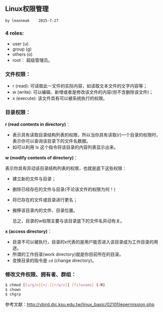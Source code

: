 ## Linux权限管理

    by leannmak    2015-7-27

### 4 roles:

* user (u)
* group (g)
* others (o)
* root： 超级管理员。

### 文件权限：

* r (read): 可读取此一文件的实际内容，如读取文本文件的文字内容等；
* w (write): 可以编辑、新增或者是修改该文件的内容(但不含删除该文件)；
* x (execute): 该文件具有可以被系统执行的权限。

### 目录权限：

**r (read contents in directory)**：

* 表示具有读取目录结构列表的权限，所以当你具有读取(r)一个目录的权限时，表示你可以查询该目录下的文件名数据。
* 如可以利用 ls 这个指令将该目录的内容列表显示出来。

**w (modify contents of directory)**：

表示你具有异动该目录结构列表的权限，也就是底下这些权限：

* 建立新的文件与目录；
* 删除已经存在的文件与目录(不论该文件的权限为何！)
* 将已存在的文件或目录进行更名；
* 搬移该目录内的文件、目录位置。

    总之，目录的w权限主要与该目录底下的文件名异动有关。

**x (access directory)**：

* 目录不可以被执行，目录的x代表的是用户能否进入该目录成为工作目录的用途。
* 所谓的工作目录(work directory)就是你目前所在的目录。
* 变换目录的指令是 `cd` (change directory)。

### 修改文件权限、拥有者、群组：

```bash
$ chmod [[u/g/o][+/-][r/w/x]] [filename] (-R)
$ chown
$ chgrp
```

参考文献：http://vbird.dic.ksu.edu.tw/linux_basic/0210filepermission.php

